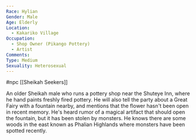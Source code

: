 ```yaml
---
Race: Hylian
Gender: Male
Age: Elderly
Location:
  - Kakariko Village
Occupation:
  - Shop Owner (Pikango Pottery)
  - Artist
Comments: 
Type: Medium
Sexuality: Heterosexual
---
```

 #npc [[Sheikah Seekers]]

An older Sheikah male who runs a pottery shop near the Shuteye Inn, where he hand paints freshly fired pottery. He will also tell the party about a Great Fairy with a fountain nearby, and mentions that the flower hasn't been open in recent memory. He's heard rumor of a magical artifact that should open the fountain, but it has been stolen by monsters. He knows there are some woods in the east known as Phalian Highlands where monsters have been spotted recently.
